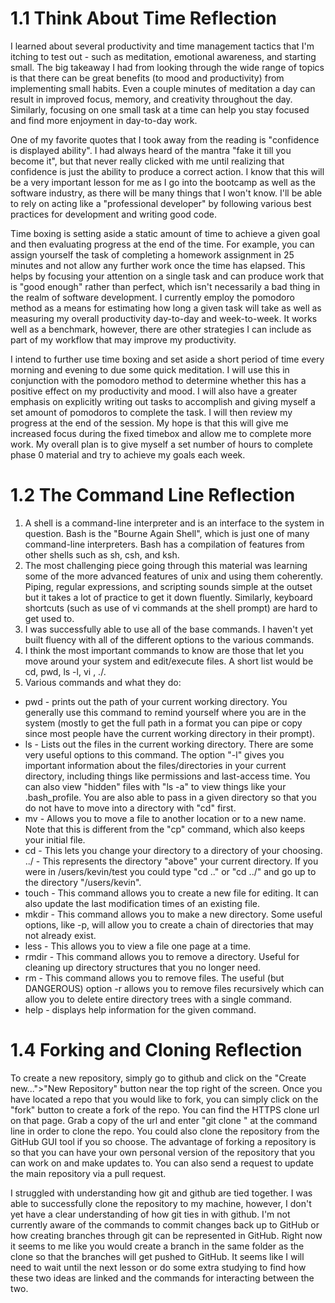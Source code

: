 # 1.1 Think About Time Reflection
I learned about several productivity and time management tactics that I'm itching to test out - such as meditation, emotional awareness, and starting small.  The big takeaway I had from looking through the wide range of topics is that there can be great benefits (to mood and productivity) from implementing small habits.  Even a couple minutes of meditation a day can result in improved focus, memory, and creativity throughout the day.  Similarly, focusing on one small task at a time can help you stay focused and find more enjoyment in day-to-day work.  

One of my favorite quotes that I took away from the reading is "confidence is displayed ability".  I had always heard of the mantra "fake it till you become it", but that never really clicked with me until realizing that confidence is just the ability to produce a correct action.  I know that this will be a very important lesson for me as I go into the bootcamp as well as the software industry, as there will be many things that I won't know.  I'll be able to rely on acting like a "professional developer" by following various best practices for development and writing good code.  

Time boxing is setting aside a static amount of time to achieve a given goal and then evaluating progress at the end of the time.  For example, you can assign yourself the task of completing a homework assignment in 25 minutes and not allow any further work once the time has elapsed.  This helps by focusing your attention on a single task and can produce work that is "good enough" rather than perfect, which isn't necessarily a bad thing in the realm of software development.  I currently employ the pomodoro method as a means for estimating how long a given task will take as well as measuring my overall productivity day-to-day and week-to-week.  It works well as a benchmark, however, there are other strategies I can include as part of my workflow that may improve my productivity.

I intend to further use time boxing and set aside a short period of time every morning and evening to due some quick meditation.  I will use this in conjunction with the pomodoro method to determine whether this has a positive effect on my productivity and mood.  I will also have a greater emphasis on explicitly writing out tasks to accomplish and giving myself a set amount of pomodoros to complete the task.  I will then review my progress at the end of the session.  My hope is that this will give me increased focus during the fixed timebox and allow me to complete more work.  My overall plan is to give myself a set number of hours to complete phase 0 material and try to achieve my goals each week.  

# 1.2 The Command Line Reflection
1. A shell is a command-line interpreter and is an interface to the system in question.  Bash is the "Bourne Again Shell", which is just one of many command-line interpreters.  Bash has a compilation of features from other shells such as sh, csh, and ksh.
2. The most challenging piece going through this material was learning some of the more advanced features of unix and using them coherently.  Piping, regular expressions, and scripting sounds simple at the outset but it takes a lot of practice to get it down fluently.  Similarly, keyboard shortcuts (such as use of vi commands at the shell prompt) are hard to get used to.
3. I was successfully able to use all of the base commands.  I haven't yet built fluency with all of the different options to the various commands.
4. I think the most important commands to know are those that let you move around your system and edit/execute files.  A short list would be cd, pwd, ls -l, vi <filename>, ./<executable>.
5. Various commands and what they do:
  * pwd - prints out the path of your current working directory.  You generally use this command to remind yourself where you are in the system (mostly to get the full path in a format you can pipe or copy since most people have the current working directory in their prompt).
  * ls - Lists out the files in the current working directory.  There are some very useful options to this command.  The option "-l" gives you important information about the files/directories in your current directory, including things like permissions and last-access time.  You can also view "hidden" files with "ls -a" to view things like your .bash_profile.  You are also able to pass in a given directory so that you do not have to move into a directory with "cd" first.
  * mv - Allows you to move a file to another location or to a new name.  Note that this is different from the "cp" command, which also keeps your initial file.  
  * cd - This lets you change your directory to a directory of your choosing.
../ - This represents the directory "above" your current directory.  If you were in /users/kevin/test you could type "cd .." or "cd ../" and go up to the directory "/users/kevin".
  * touch - This command allows you to create a new file for editing.  It can also update the last modification times of an existing file.
  * mkdir - This command allows you to make a new directory.  Some useful options, like -p, will allow you to create a chain of directories that may not already exist.
  * less - This allows you to view a file one page at a time.
  * rmdir - This command allows you to remove a directory.  Useful for cleaning up directory structures that you no longer need.
  * rm - This command allows you to remove files.  The useful (but DANGEROUS) option -r allows you to remove files recursively which can allow you to delete entire directory trees with a single command.
  * help - displays help information for the given command.

# 1.4 Forking and Cloning Reflection
To create a new repository, simply go to github and click on the "Create new...">"New Repository" button near the top right of the screen.  Once you have located a repo that you would like to fork, you can simply click on the "fork" button to create a fork of the repo.  You can find the HTTPS clone url on that page.  Grab a copy of the url and enter "git clone <url>" at the command line in order to clone the repo.  You could also clone the repository from the GitHub GUI tool if you so choose.  The advantage of forking a repository is so that you can have your own personal version of the repository that you can work on and make updates to.  You can also send a request to update the main repository via a pull request.  

I struggled with understanding how git and github are tied together.  I was able to successfully clone the repository to my machine, however, I don't yet have a clear understanding of how git ties in with github.  I'm not currently aware of the commands to commit changes back up to GitHub or how creating branches through git can be represented in GitHub.  Right now it seems to me like you would create a branch in the same folder as the clone so that the branches will get pushed to GitHub.  It seems like I will need to wait until the next lesson or do some extra studying to find how these two ideas are linked and the commands for interacting between the two.
